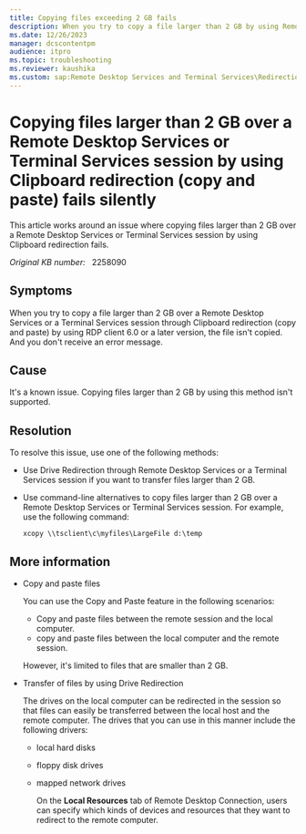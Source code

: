 ```yaml
---
title: Copying files exceeding 2 GB fails
description: When you try to copy a file larger than 2 GB by using Remote Desktop Protocol (RDP) client 6.0 or later, the file fails to copy. And you don't see an error message.
ms.date: 12/26/2023
manager: dcscontentpm
audience: itpro
ms.topic: troubleshooting
ms.reviewer: kaushika
ms.custom: sap:Remote Desktop Services and Terminal Services\Redirection (not printer), csstroubleshoot
---
```

# Copying files larger than 2 GB over a Remote Desktop Services or Terminal Services session by using Clipboard redirection (copy and paste) fails silently

This article works around an issue where copying files larger than 2 GB over a Remote Desktop Services or Terminal Services session by using Clipboard redirection fails.

_Original KB number:_ &nbsp; 2258090

## Symptoms

When you try to copy a file larger than 2 GB over a Remote Desktop Services or a Terminal Services session through Clipboard redirection (copy and paste) by using RDP client 6.0 or a later version, the file isn't copied. And you don't receive an error message.

## Cause

It's a known issue. Copying files larger than 2 GB by using this method isn't supported.

## Resolution

To resolve this issue, use one of the following methods:

- Use Drive Redirection through Remote Desktop Services or a Terminal Services session if you want to transfer files larger than 2 GB.

- Use command-line alternatives to copy files larger than 2 GB over a Remote Desktop Services or Terminal Services session. For example, use the following command:

    ```console
    xcopy \\tsclient\c\myfiles\LargeFile d:\temp  
    ```

## More information

- Copy and paste files

  You can use the Copy and Paste feature in the following scenarios:

  - Copy and paste files between the remote session and the local computer.
  - copy and paste files between the local computer and the remote session.

  However, it's limited to files that are smaller than 2 GB.

- Transfer of files by using Drive Redirection

    The drives on the local computer can be redirected in the session so that files can easily be transferred between the local host and the remote computer. The drives that you can use in this manner include the following drivers:

  - local hard disks
  - floppy disk drives
  - mapped network drives

    On the **Local Resources** tab of Remote Desktop Connection, users can specify which kinds of devices and resources that they want to redirect to the remote computer.
